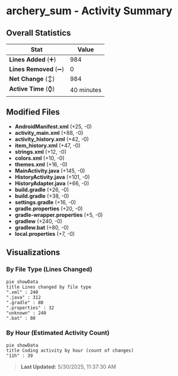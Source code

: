 # archery_sum - Activity Summary 

## Overall Statistics

| Stat                   | Value                                                             |
| ---------------------- | ----------------------------------------------------------------- |
| **Lines Added** (➕)   | 984                                          |
| **Lines Removed** (➖) | 0                                        |
| **Net Change** (↕)    | 984                |
| **Active Time** (⌚)   | 40 minutes |


## Modified Files
- **AndroidManifest.xml** (+25, -0)
- **activity_main.xml** (+88, -0)
- **activity_history.xml** (+42, -0)
- **item_history.xml** (+47, -0)
- **strings.xml** (+12, -0)
- **colors.xml** (+10, -0)
- **themes.xml** (+16, -0)
- **MainActivity.java** (+145, -0)
- **HistoryActivity.java** (+101, -0)
- **HistoryAdapter.java** (+66, -0)
- **build.gradle** (+26, -0)
- **build.gradle** (+38, -0)
- **settings.gradle** (+16, -0)
- **gradle.properties** (+20, -0)
- **gradle-wrapper.properties** (+5, -0)
- **gradlew** (+240, -0)
- **gradlew.bat** (+80, -0)
- **local.properties** (+7, -0)

## Visualizations

### By File Type (Lines Changed)

```mermaid
pie showData
title Lines changed by file type
".xml" : 240
".java" : 312
".gradle" : 80
".properties" : 32
"unknown" : 240
".bat" : 80
```

### By Hour (Estimated Activity Count)

```mermaid
pie showData
title Coding activity by hour (count of changes)
"11h" : 39
```


> **Last Updated:** 5/30/2025, 11:37:30 AM